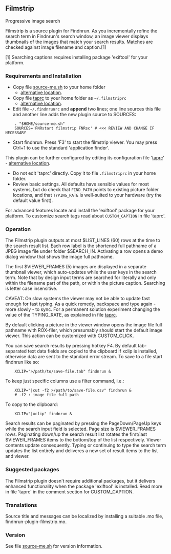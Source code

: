 ## Filmstrip

Progressive image search

Filmstrip is a source plugin for Findnrun.
As you incrementally refine the search term in Findnrun's search window,
an image viewer displays thumbnails of the images that match your search
results. Matches are checked against image filename and caption.[1]

[1] Searching captions requires installing package 'exiftool' for your
   platform.

### Requirements and Installation

 * Copy file [source-me.sh](source-me.sh) to your home folder
   - [alternative location](examples/filmstrip/source-me.sh).
 * Copy file [taprc](taprc) to your home folder as `~/.filmstriprc`
   - [alternative location](examples/filmstrip/taprc).
 * Edit file `~/.findnrunrc` and **append** two lines; one line sources
   this file and another line adds the new plugin source to SOURCES:
```
    . "$HOME/source-me.sh"
    SOURCES='FNRstart filmstrip FNRsc' # <<< REVIEW AND CHANGE IF NECESSARY
```

 * Start findnrun. Press 'F3' to start the filmstrip viewer.
   You may press Ctrl+1 to use the standard 'application finder'.

This plugin can be further configured by editing its configuration file
'[taprc](taprc)' - [alternative location](examples/filmstrip/taprc).

 * Do not edit 'taprc' directly. Copy it to file `.filmstriprc` in your
   home folder.
 * Review basic settings. All defaults have sensible values for most
   systems, but do check that `FIND_PATH` points to existing picture
   folder locations, and that `TYPING_RATE` is well-suited to your
   hardware (try the default value first).

For advanced features locate and install the 'exiftool' package for
your platform. To customize search tags read about `CUSTOM_CAPTION` in
file 'taprc'.

### Operation

The Filmstrip plugin outputs at most $LIST\_LINES (60) rows at the time to the
search result list. Each row label is the shortened full pathname of a
JPEG image file under folder $SEARCH\_IN.  Activating a row opens a demo
dialog window that shows the image full pathname.

The first $VIEWER\_FRAMES (5) images are displayed in a separate
thumbnail viewer, which auto-updates while the user keys in the search
term.  Note that by design input terms are searched for literally
and only within the filename part of the path, or within the picture
caption.  Searching is letter case insensitive.

CAVEAT: On slow systems the viewer may not be able to update fast enough
for fast typing. As a quick remedy, backspace and type again - more
slowly - to sync. For a permanent solution experiment changing the value
of the TYPING\_RATE, as explained in file [taprc](taprc).

By default clicking a picture in the viewer window opens the image file
full pathname with ROX-filer, which presumably should start the default
image viewer. This action can be customized with CUSTOM\_CLICK.

You can save search results by pressing hotkey F4. By default
tab-separated text data fields are copied to the clipboard if xclip is
installed, otherwise data are sent to the standard error stream.  To save
to a file start findnrun like so:
```
    XCLIP=">/path/to/save-file.tab" findnrun &
```
To keep just specific columns use a filter command, i.e.:
```
    XCLIP="|cut -f2 >/path/to/save-file.csv" findnrun &
    # -f2 : image file full path
```
To copy to the clipboard:
```
    XCLIP="|xclip" findnrun &
```

Search results can be paginated by pressing the PageDown/PageUp keys
while the search input field is selected. Page size is $VIEWER\_FRAMES
rows. Paginating down/up the search result list rotates the first/last
$VIEWER\_FRAMES items to the bottom/top of the list respectively. Viewer
contents update consequently. Typing or continuing to type the search
term updates the list entirely and deliveres a new set of result items
to the list and viewer.

### Suggested packages

The Filmstrip plugin doesn't require additional packages, but it
delivers enhanced functionality when the package 'exiftool' is
installed. Read more in file 'taprc' in the comment section for
CUSTOM\_CAPTION.

### Translations

Source title and messages can be localized by installing a suitable
.mo file, findnrun-plugin-filmstrip.mo.

### Version

See file [source-me.sh](source-me.sh) for version information.
